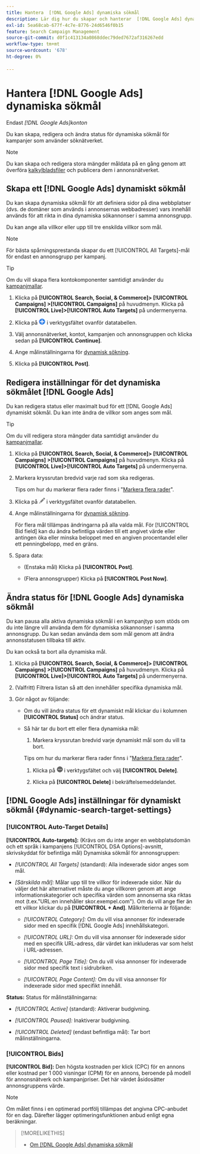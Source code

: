 ```yaml
---
title: Hantera  [!DNL Google Ads] dynamiska sökmål
description: Lär dig hur du skapar och hanterar  [!DNL Google Ads] dynamiska sökmål.
exl-id: 5ea68cab-677f-4c7e-8776-24d6546f0b15
feature: Search Campaign Management
source-git-commit: d0f1c413134a0868ddec79ded7672af316267edd
workflow-type: tm+mt
source-wordcount: '678'
ht-degree: 0%

---
```


# Hantera [!DNL Google Ads] dynamiska sökmål

Endast *[!DNL Google Ads]konton*

Du kan skapa, redigera och ändra status för dynamiska sökmål för kampanjer som använder söknätverket.

>[!NOTE]
>
>Du kan skapa och redigera stora mängder måldata på en gång genom att överföra [kalkylbladsfiler](/help/search-social-commerce/campaign-management/bulksheets/bulksheet-about.md) och publicera dem i annonsnätverket.

## Skapa ett [!DNL Google Ads] dynamiskt sökmål

Du kan skapa dynamiska sökmål för att definiera sidor på dina webbplatser (dvs. de domäner som används i annonsernas webbadresser) vars innehåll används för att rikta in dina dynamiska sökannonser i samma annonsgrupp.

Du kan ange alla villkor eller upp till tre enskilda villkor som mål.

>[!NOTE]
>
>För bästa spårningsprestanda skapar du ett [!UICONTROL All Targets]-mål för endast en annonsgrupp per kampanj.

>[!TIP]
>
>Om du vill skapa flera kontokomponenter samtidigt använder du [kampanjmallar](/help/search-social-commerce/campaign-management/bulksheets/bulksheet-about.md).

1. Klicka på **[!UICONTROL Search, Social, & Commerce]> [!UICONTROL Campaigns] >[!UICONTROL Campaigns]** på huvudmenyn. Klicka på **[!UICONTROL Live]>[!UICONTROL Auto Targets]** på undermenyerna.

1. Klicka på ![Skapa](/help/search-social-commerce/assets/add.png "Skapa") i verktygsfältet ovanför datatabellen.

1. Välj annonsnätverket, kontot, kampanjen och annonsgruppen och klicka sedan på **[!UICONTROL Continue]**.

1. Ange målinställningarna för [dynamisk sökning](#dynamic-search-target-settings).

1. Klicka på **[!UICONTROL Post]**.

## Redigera inställningar för det dynamiska sökmålet [!DNL Google Ads]

Du kan redigera status eller maximalt bud för ett [!DNL Google Ads] dynamiskt sökmål. Du kan inte ändra de villkor som anges som mål.

>[!TIP]
>
>Om du vill redigera stora mängder data samtidigt använder du [kampanjmallar](/help/search-social-commerce/campaign-management/bulksheets/bulksheet-about.md).

1. Klicka på **[!UICONTROL Search, Social, & Commerce]> [!UICONTROL Campaigns] >[!UICONTROL Campaigns]** på huvudmenyn. Klicka på **[!UICONTROL Live]>[!UICONTROL Auto Targets]** på undermenyerna.

1. Markera kryssrutan bredvid varje rad som ska redigeras.

   Tips om hur du markerar flera rader finns i &quot;[Markera flera rader](/help/search-social-commerce/common-tasks/navigation-editing-selection/multiple-rows-select.md)&quot;.

1. Klicka på ![Redigera](/help/search-social-commerce/assets/edit.png "Redigera") i verktygsfältet ovanför datatabellen.

1. Ange målinställningarna för [dynamisk sökning](#dynamic-search-target-settings).

   För flera mål tillämpas ändringarna på alla valda mål. För [!UICONTROL Bid field] kan du ändra befintliga värden till ett angivet värde eller antingen öka eller minska beloppet med en angiven procentandel eller ett penningbelopp, med en gräns.

1. Spara data:

   * (Enstaka mål) Klicka på **[!UICONTROL Post]**.

   * (Flera annonsgrupper) Klicka på **[!UICONTROL Post Now]**.

## Ändra status för [!DNL Google Ads] dynamiska sökmål

Du kan pausa alla aktiva dynamiska sökmål i en kampanjtyp som stöds om du inte längre vill använda dem för dynamiska sökannonser i samma annonsgrupp. Du kan sedan använda dem som mål genom att ändra annonsstatusen tillbaka till aktiv.

Du kan också ta bort alla dynamiska mål.

1. Klicka på **[!UICONTROL Search, Social, & Commerce]> [!UICONTROL Campaigns] >[!UICONTROL Campaigns]** på huvudmenyn. Klicka på **[!UICONTROL Live]>[!UICONTROL Auto Targets]** på undermenyerna.

1. (Valfritt) Filtrera listan så att den innehåller specifika dynamiska mål.

1. Gör något av följande:

   * Om du vill ändra status för ett dynamiskt mål klickar du i kolumnen **[!UICONTROL Status]** och ändrar status.

   * Så här tar du bort ett eller flera dynamiska mål:

      1. Markera kryssrutan bredvid varje dynamiskt mål som du vill ta bort.

     Tips om hur du markerar flera rader finns i &quot;[Markera flera rader](/help/search-social-commerce/common-tasks/navigation-editing-selection/multiple-rows-select.md)&quot;.

      1. Klicka på ![Mer](/help/search-social-commerce/assets/more.png "Mer") i verktygsfältet och välj **[!UICONTROL Delete]**.

      1. Klicka på **[!UICONTROL Delete]** i bekräftelsemeddelandet.

## [!DNL Google Ads] inställningar för dynamiskt sökmål {#dynamic-search-target-settings}

### [!UICONTROL Auto-Target Details]

**[!UICONTROL Auto-targets]:** (Krävs om du inte anger en webbplatsdomän och ett språk i kampanjens [!UICONTROL DSA Options]-avsnitt, skrivskyddat för befintliga mål) Dynamiska sökmål för annonsgruppen:

* *[!UICONTROL All Targets]* (standard): Alla indexerade sidor anges som mål.

* *\[Särskilda mål\]:* Målar upp till tre villkor för indexerade sidor. När du väljer det här alternativet måste du ange villkoren genom att ange informationskategorier och specifika värden som annonserna ska riktas mot (t.ex.&quot;URL:en innehåller skor.exempel.com&quot;). Om du vill ange fler än ett villkor klickar du på **[!UICONTROL + And]**. Målkriterierna är följande:

   * *[!UICONTROL Category]:* Om du vill visa annonser för indexerade sidor med en specifik [!DNL Google Ads] innehållskategori.

   * *[!UICONTROL URL]:* Om du vill visa annonser för indexerade sidor med en specifik URL-adress, där värdet kan inkluderas var som helst i URL-adressen.

   * *[!UICONTROL Page Title]:* Om du vill visa annonser för indexerade sidor med specifik text i sidrubriken.

   * *[!UICONTROL Page Content]:* Om du vill visa annonser för indexerade sidor med specifikt innehåll.

**Status:** Status för målinställningarna:

* *[!UICONTROL Active]* (standard): Aktiverar budgivning.

* *[!UICONTROL Paused]:* Inaktiverar budgivning.

* *[!UICONTROL Deleted]* (endast befintliga mål): Tar bort målinställningarna.

### [!UICONTROL Bids]

**[!UICONTROL Bid]:** Den högsta kostnaden per klick (CPC) för en annons eller kostnad per 1 000 visningar (CPM) för en annons, beroende på modell för annonsnätverk och kampanjpriser. Det här värdet åsidosätter annonsgruppens värde.

>[!NOTE]
>
>Om målet finns i en optimerad portfölj tillämpas det angivna CPC-anbudet för en dag. Därefter lägger optimeringsfunktionen anbud enligt egna beräkningar.

>[!MORELIKETHIS]
>
>* [Om [!DNL Google Ads] dynamiska sökmål](dynamic-search-target-about.md)
